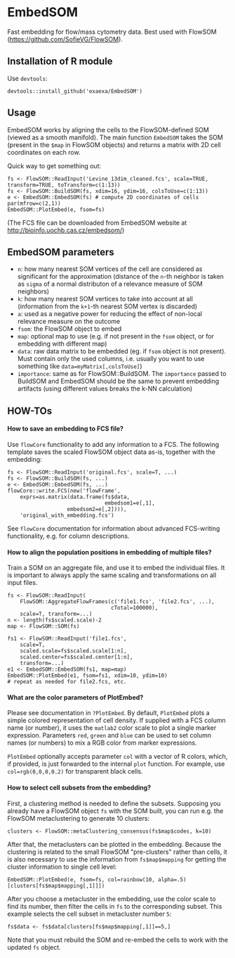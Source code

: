 
# EmbedSOM

Fast embedding for flow/mass cytometry data. Best used with FlowSOM (https://github.com/SofieVG/FlowSOM).

## Installation of R module

Use `devtools`:

	devtools::install_github('exaexa/EmbedSOM')

## Usage

EmbedSOM works by aligning the cells to the FlowSOM-defined SOM (viewed as a smooth manifold). The main function `EmbedSOM` takes the SOM (present in the `$map` in FlowSOM objects) and returns a matrix with 2D cell coordinates on each row.

Quick way to get something out:

	fs <- FlowSOM::ReadInput('Levine_13dim_cleaned.fcs', scale=TRUE, transform=TRUE, toTransform=c(1:13))
	fs <- FlowSOM::BuildSOM(fs, xdim=16, ydim=16, colsToUse=c(1:13))
	e <- EmbedSOM::EmbedSOM(fs) # compute 2D coordinates of cells
	par(mfrow=c(2,1))
	EmbedSOM::PlotEmbed(e, fsom=fs)

(The FCS file can be downloaded from EmbedSOM website at http://bioinfo.uochb.cas.cz/embedsom/)

## EmbedSOM parameters

- `n`: how many nearest SOM vertices of the cell are considered as significant for the approximation (distance of the `n`-th neighbor is taken as `sigma` of a normal distributon of a relevance measure of SOM neighbors)
- `k`: how many nearest SOM vertices to take into account at all (information from the `k+1`-th nearest SOM vertex is discarded)
- `a`: used as a negative power for reducing the effect of non-local relevance measure on the outcome
- `fsom`: the FlowSOM object to embed
- `map`: optional map to use (e.g. if not present in the `fsom` object, or for embedding with different map)
- `data`: raw data matrix to be embedded (eg. if `fsom` object is not present). Must contain only the used columns, i.e. usually you want to use something like `data=myMatrix[,colsToUse]`)
- `importance`: same as for FlowSOM::BuildSOM. The `importance` passed to BuildSOM and EmbedSOM should be the same to prevent embedding artifacts (using different values breaks the k-NN calculation)

## HOW-TOs

#### How to save an embedding to FCS file?

Use `flowCore` functionality to add any information to a FCS. The following template saves the scaled FlowSOM object data as-is, together with the embedding:

	fs <- FlowSOM::ReadInput('original.fcs', scale=T, ...)
	fs <- FlowSOM::BuildSOM(fs, ...)
	e <- EmbedSOM::EmbedSOM(fs, ...)
	flowCore::write.FCS(new('flowFrame',
		exprs=as.matrix(data.frame(fs$data,
		                           embedsom1=e[,1],
					   embedsom2=e[,2]))),
		'original_with_embedding.fcs')

See `flowCore` documentation for information about advanced FCS-writing functionality, e.g. for column descriptions.

#### How to align the population positions in embedding of multiple files?

Train a SOM on an aggregate file, and use it to embed the individual files. It is important to always apply the same scaling and transformations on all input files.

	fs <- FlowSOM::ReadInput(
		FlowSOM::AggregateFlowFrames(c('file1.fcs', 'file2.fcs', ...),
		                             cTotal=100000),
		scale=T, transform=...)
	n <- length(fs$scaled.scale)-2
	map <- FlowSOM::SOM(fs)

	fs1 <- FlowSOM::ReadInput('file1.fcs',
		scale=T,
		scaled.scale=fs$scaled.scale[1:n],
		scaled.center=fs$scaled.center[1:n],
		transform=...)
	e1 <- EmbedSOM::EmbedSOM(fs1, map=map)
	EmbedSOM::PlotEmbed(e1, fsom=fs1, xdim=10, ydim=10)
	# repeat as needed for file2.fcs, etc.

#### What are the color parameters of PlotEmbed?

Please see documentation in `?PlotEmbed`. By default, `PlotEmbed` plots a simple colored representation of cell density. If supplied with a FCS column name (or number), it uses the `matlab2` color scale to plot a single marker expression. Parameters `red`, `green` and `blue` can be used to set column names (or numbers) to mix a RGB color from marker expressions.

`PlotEmbed` optionally accepts parameter `col` with a vector of R colors, which, if provided, is just forwarded to the internal `plot` function. For example, use `col=rgb(0,0,0,0.2)` for transparent black cells.

#### How to select cell subsets from the embedding?

First, a clustering method is needed to define the subsets. Supposing you already have a FlowSOM object `fs` with the SOM built, you can run e.g. the FlowSOM metaclustering to generate 10 clusters:

	clusters <- FlowSOM::metaClustering_consensus(fs$map$codes, k=10)

After that, the metaclusters can be plotted in the embedding. Because the clustering is related to the small FlowSOM "pre-clusters" rather than cells, it is also necessary to use the information from `fs$map$mapping` for getting the cluster information to single cell level:

	EmbedSOM::PlotEmbed(e, fsom=fs, col=rainbow(10, alpha=.5)[clusters[fs$map$mapping[,1]]])

After you choose a metacluster in the embedding, use the color scale to find its number, then filter the cells in `fs` to the corresponding subset. This example selects the cell subset in metacluster number `5`:

	fs$data <- fs$data[clusters[fs$map$mapping[,1]]==5,]

Note that you must rebuild the SOM and re-embed the cells to work with the updated `fs` object.
